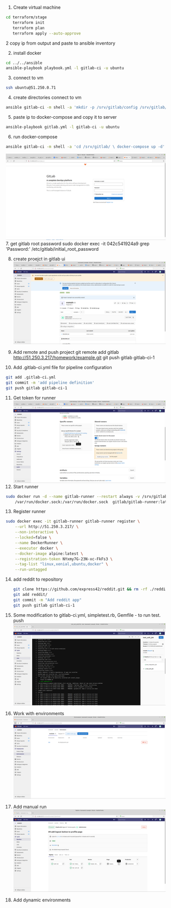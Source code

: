 1. Create virtual machine
```bash
cd terraform/stage
   terraform init
   terraform plan 
   terraform apply --auto-approve
```  
2 copy ip from output
and paste to ansible inventory

2. install docker
```bash
cd ../../ansible
ansible-playbook playbook.yml -l gitlab-ci -u ubuntu
```   
3. connect to vm
```bash
ssh ubuntu@51.250.0.71
``` 
4. create directories connect to vm
```bash
ansible gitlab-ci -m shell -a 'mkdir -p /srv/gitlab/config /srv/gitlab/data /srv/gitlab/logs' -b
``` 
5. paste ip to docker-compose and copy it to server
```bash
ansible-playbook gitlab.yml -l gitlab-ci -u ubuntu
``` 
6. run docker-compose
```bash
ansible gitlab-ci -m shell -a 'cd /srv/gitlab/ \ docker-compose up -d' -b
``` 
![img.png](img/img.png)
7. get gitlab root password
sudo docker exec -it 042c541924a9 grep 'Password:' /etc/gitlab/initial_root_password
 
8. create proejct in gitlab ui
![img.png](img/img_1.png)
   
9. Add remote and push project
   git remote add gitlab http://51.250.3.217/homework/example.git
   git push gitlab gitlab-ci-1
   
10. Add .gitlab-ci.yml file for pipeline configuration
```bash
git add .gitlab-ci.yml
git commit -m 'add pipeline definition'
git push gitlab gitlab-ci-1
```

11. Get token for runner
    ![img.png](img/img_2.png)
12. Start runner
```bash
sudo docker run -d --name gitlab-runner --restart always -v /srv/gitlab-runner/config:/etc/gitlab-runner -v \
    /var/run/docker.sock:/var/run/docker.sock  gitlab/gitlab-runner:latest
```
13. Register runner
```bash
sudo docker exec -it gitlab-runner gitlab-runner register \
    --url http://51.250.3.217/ \
    --non-interactive \
    --locked=false \
    --name DockerRunner \
    --executor docker \
    --docker-image alpine:latest \
    --registration-token NYxmy7G-23N-xc-FkFs3 \
    --tag-list "linux,xenial,ubuntu,docker" \
    --run-untagged
```

14. add reddit to repository
    ```bash
    git clone https://github.com/express42/reddit.git && rm -rf ./reddit/.git
    git add reddit/
    git commit -m "Add reddit app"
    git push gitlab gitlab-ci-1
    ```
    
15. Some modification to gitlab-ci.yml, simpletest.rb, Gemfile - to run  test. push
    ![img.png](img/img_3.png)
16. Work with environments
    ![img.png](img/img_4.png)
17. Add manual run
    ![img.png](img/img_5.png)
18. Add dynamic environments